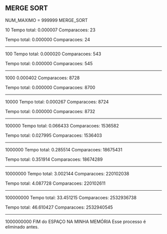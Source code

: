 ## MERGE SORT

NUM_MAXIMO = 999999
MERGE_SORT

10
Tempo total: 0.000007
Comparacoes: 23

Tempo total: 0.000000
Comparacoes: 24

---

100
Tempo total: 0.000020
Comparacoes: 543

Tempo total: 0.000000
Comparacoes: 545

---

1000
0.000402
Comparacoes: 8728

Tempo total: 0.000000
Comparacoes: 8700

---

10000
Tempo total: 0.000267
Comparacoes: 8724

Tempo total: 0.000000
Comparacoes: 8732

---

100000
Tempo total: 0.066433
Comparacoes: 1536582

Tempo total: 0.027995
Comparacoes: 1536403

---

1000000
Tempo total: 0.285514
Comparacoes: 18675431

Tempo total: 0.351914
Comparacoes: 18674289

---

10000000
Tempo total: 3.002144
Comparacoes: 220102038

Tempo total: 4.087728
Comparacoes: 220102611

---

100000000
Tempo total: 33.451215
Comparacoes: 2532936738

Tempo total: 46.610427
Comparacoes: 2532940545

---

1000000000
FIM do ESPAÇO NA MINHA MEMÓRIA
Esse processo é eliminado antes.
